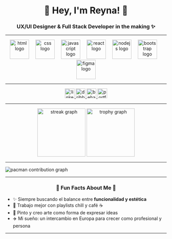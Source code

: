 <h1 align="center">🌸 Hey, I'm Reyna! 💖</h1>
<h3 align="center">UX/UI Designer & Full Stack Developer in the making ✨</h3>

---

<div align="center">
  <img src="https://skillicons.dev/icons?i=html" height="60" alt="html logo" />
  <img width="12" />
  <img src="https://skillicons.dev/icons?i=css" height="60" alt="css logo" />
  <img width="12" />
  <img src="https://skillicons.dev/icons?i=js" height="60" alt="javascript logo" />
  <img width="12" />
  <img src="https://skillicons.dev/icons?i=react" height="60" alt="react logo" />
  <img width="12" />
  <img src="https://skillicons.dev/icons?i=nodejs" height="60" alt="nodejs logo" />
  <img width="12" />
  <img src="https://skillicons.dev/icons?i=bootstrap" height="60" alt="bootstrap logo" />
  <img width="12" />
  <img src="https://skillicons.dev/icons?i=figma" height="60" alt="figma logo" />
</div>

---

<div align="center">
  <a href="https://www.linkedin.com/in/tu-perfil">
    <img src="https://img.shields.io/static/v1?message=LinkedIn&logo=linkedin&label=&color=f5c0cf&logoColor=white&style=for-the-badge" height="30" alt="linkedin logo" />
  </a>
  <a href="https://dribbble.com/tu-perfil">
    <img src="https://img.shields.io/static/v1?message=Dribbble&logo=dribbble&label=&color=cf3476&logoColor=white&style=for-the-badge" height="30" alt="dribbble logo" />
  </a>
  <a href="https://www.behance.net/tu-perfil">
    <img src="https://img.shields.io/static/v1?message=Behance&logo=behance&label=&color=86294e&logoColor=white&style=for-the-badge" height="30" alt="behance logo" />
  </a>
  <a href="https://tu-portafolio.com">
    <img src="https://img.shields.io/static/v1?message=Portfolio&logo=vercel&label=&color=f28dac&logoColor=white&style=for-the-badge" height="30" alt="portfolio logo" />
  </a>
</div>

---

<div align="center">
  <img src="https://streak-stats.demolab.com?user=TUUSUARIO&theme=rose_pine&hide_border=false&border_radius=10" height="150" alt="streak graph" />
  <img src="https://github-profile-trophy.vercel.app?username=TUUSUARIO&theme=rose_pine&column=-1&row=1&margin-w=10&margin-h=10&no-bg=false&no-frame=false" height="150" alt="trophy graph" />
</div>

---

<picture>
  <source media="(prefers-color-scheme: dark)" srcset="https://raw.githubusercontent.com/maurodesouza/maurodesouza/output/pacman-contribution-graph-dark.svg">
  <source media="(prefers-color-scheme: light)" srcset="https://raw.githubusercontent.com/maurodesouza/maurodesouza/output/pacman-contribution-graph.svg">
  <img alt="pacman contribution graph" src="https://raw.githubusercontent.com/maurodesouza/maurodesouza/output/pacman-contribution-graph.svg">
</picture>

---

<h3 align="center">🌈 Fun Facts About Me 🌈</h3>

- ✨ Siempre buscando el balance entre **funcionalidad y estética**  
- 🎵 Trabajo mejor con playlists chill y café ☕  
- 🎨 Pinto y creo arte como forma de expresar ideas  
- ✈️ Mi sueño: un intercambio en Europa para crecer como profesional y persona  

---
